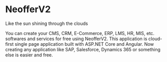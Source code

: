 # NeofferV2
Like the sun shining through the clouds

You can create your CMS, CRM, E-Commerce, ERP, LMS, HR, MIS, etc. softwares and services for free using NeofferV2.
This application is cloud-first single page application built with ASP.NET Core and Angular.
Now creating any application like SAP, Salesforce, Dynamics 365 or something else is easier and free.
